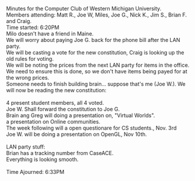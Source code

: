Minutes for the Computer Club of Western Michigan University.<br>
Members attending: Matt R., Joe W, Miles, Joe G., Nick K., Jim S., Brian F. and Craig.<br>
Time started: 6:20PM<br>
Milo doesn't have a friend in Maine.<br>
We will worry about paying Joe G. back for the phone bill after the LAN party.<br>
We will be casting a vote for the new constitution, Craig is looking up the old rules for voting.<br>
We will be noting the prices from the next LAN party for items in the office.  We need to ensure this is done, so we don't have items being payed for at the wrong prices.<br>
Someone needs to finish building brain... suppose that's me (Joe W.).
We will now be reading the new constitution:<br>
<can be read online.><br>
4 present student members, all 4 voted.<br>
Joe W. Shall forward the constitution to Joe G.<br>
Brain ang Greg will doing a presentation on, "Virtual Worlds".<br>
a presentation on Online communities.<br>
The week following will a open questionare for CS students., Nov. 3rd<br>
Joe W. will be doing a presentation on OpenGL, Nov 10th.<br>
<br>
LAN party stuff:<br>
Brian has a tracking number from CaseACE.<br>
Everything is looking smooth.<br>
<br>
Time Ajourned: 6:33PM<br>
